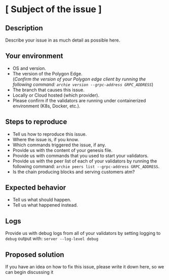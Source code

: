 # [ Subject of the issue ]
## Description
Describe your issue in as much detail as possible here.

## Your environment
- OS and version.
- The version of the Polygon Edge.    
  (*Confirm the version of your Polygon edge client by running the following command: `archie version --grpc-address GRPC_ADDRESS`*)
- The branch that causes this issue.
- Locally or Cloud hosted (which provider).
- Please confirm if the validators are running under containerized environment (K8s, Docker, etc.).

## Steps to reproduce
- Tell us how to reproduce this issue.
- Where the issue is, if you know.
- Which commands triggered the issue, if any.
- Provide us with the content of your genesis file.
- Provide us with commands that you used to start your validators.
- Provide us with the peer list of each of your validators by running the following command: `archie peers list --grpc-address GRPC_ADDRESS`.
- Is the chain producing blocks and serving customers atm?

## Expected behavior
- Tell us what should happen.
- Tell us what happened instead.

## Logs
Provide us with debug logs from all of your validators by setting logging to `debug` output with: `server --log-level debug`

## Proposed solution
If you have an idea on how to fix this issue, please write it down here, so we can begin discussing it
